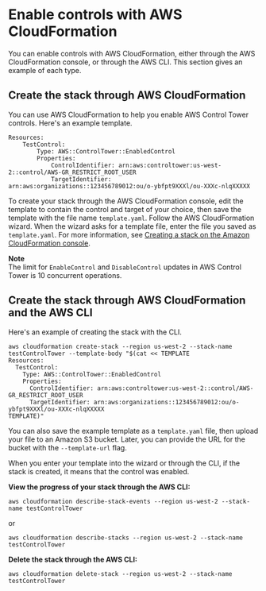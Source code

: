 # Enable controls with AWS CloudFormation<a name="enable-controls"></a>

You can enable controls with AWS CloudFormation, either through the AWS CloudFormation console, or through the AWS CLI\. This section gives an example of each type\.

## Create the stack through AWS CloudFormation<a name="enable-controls-in-cfn"></a>

You can use AWS CloudFormation to help you enable AWS Control Tower controls\. Here's an example template\.

```
Resources:
    TestControl:
        Type: AWS::ControlTower::EnabledControl
        Properties:
            ControlIdentifier: arn:aws:controltower:us-west-2::control/AWS-GR_RESTRICT_ROOT_USER
            TargetIdentifier: arn:aws:organizations::123456789012:ou/o-ybfpt9XXXl/ou-XXXc-nlqXXXXX
```

To create your stack through the AWS CloudFormation console, edit the template to contain the control and target of your choice, then save the template with the file name `template.yaml`\. Follow the AWS CloudFormation wizard\. When the wizard asks for a template file, enter the file you saved as `template.yaml`\. For more information, see [Creating a stack on the Amazon CloudFormation console](https://docs.aws.amazon.com/AWSCloudFormation/latest/UserGuide/cfn-console-create-stack.html)\.

**Note**  
The limit for `EnableControl` and `DisableControl` updates in AWS Control Tower is 10 concurrent operations\.

## Create the stack through AWS CloudFormation and the AWS CLI<a name="enable-controls-in-cli"></a>

Here's an example of creating the stack with the CLI\.

```
aws cloudformation create-stack --region us-west-2 --stack-name testControlTower --template-body "$(cat << TEMPLATE
Resources:
  TestControl:
    Type: AWS::ControlTower::EnabledControl
    Properties:
      ControlIdentifier: arn:aws:controltower:us-west-2::control/AWS-GR_RESTRICT_ROOT_USER
      TargetIdentifier: arn:aws:organizations::123456789012:ou/o-ybfpt9XXXl/ou-XXXc-nlqXXXXX
TEMPLATE)"
```

You can also save the example template as a `template.yaml` file, then upload your file to an Amazon S3 bucket\. Later, you can provide the URL for the bucket with the `--template-url` flag\.

When you enter your template into the wizard or through the CLI, if the stack is created, it means that the control was enabled\.

**View the progress of your stack through the AWS CLI:**

```
aws cloudformation describe-stack-events --region us-west-2 --stack-name testControlTower
```

or

```
aws cloudformation describe-stacks --region us-west-2 --stack-name testControlTower
```

**Delete the stack through the AWS CLI:**

```
aws cloudformation delete-stack --region us-west-2 --stack-name testControlTower
```